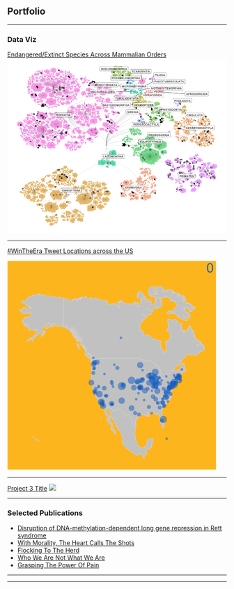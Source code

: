 ## Portfolio

---

### Data Viz 

[Endangered/Extinct Species Across Mammalian Orders](/sample_page)
<img src="images/redlist_hierarchy_plot.png?raw=true"/>

---
[#WinTheEra Tweet Locations across the US](/pdf/sample_presentation.pdf)

<img src="images/wintheeratweetsbyhour.gif?raw=true"/>

---
[Project 3 Title](http://example.com/)
<img src="images/dummy_thumbnail.jpg?raw=true"/>

---

### Selected Publications

- [Disruption of DNA-methylation-dependent long gene repression in Rett syndrome](https://www.nature.com/articles/nature14319)
- [With Morality, The Heart Calls The Shots](https://thehoya.com/gilbert-with-morality-the-heart-calls-the-shots/)
- [Flocking To The Herd](https://thehoya.com/gilbert-flocking-to-the-herd/)
- [Who We Are Not What We Are](https://thehoya.com/gilbert-who-we-are-not-what-we-are/)
- [Grasping The Power Of Pain](https://thehoya.com/gilbert-grasping-the-power-of-pain/)

---




---
<p style="font-size:11px">
<!-- Remove above link if you don't want to attibute -->
